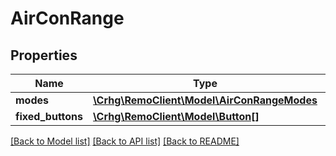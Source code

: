 # AirConRange

## Properties
Name | Type | Description | Notes
------------ | ------------- | ------------- | -------------
**modes** | [**\Crhg\RemoClient\Model\AirConRangeModes**](AirConRangeModes.md) |  | [optional] 
**fixed_buttons** | [**\Crhg\RemoClient\Model\Button[]**](Button.md) |  | [optional] 

[[Back to Model list]](../README.md#documentation-for-models) [[Back to API list]](../README.md#documentation-for-api-endpoints) [[Back to README]](../README.md)


